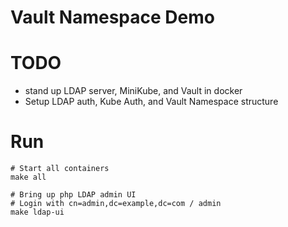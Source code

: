 # Vault Namespace Demo

# TODO
- stand up LDAP server, MiniKube, and Vault in docker
- Setup LDAP auth, Kube Auth, and Vault Namespace structure

# Run

```shell
# Start all containers
make all

# Bring up php LDAP admin UI
# Login with cn=admin,dc=example,dc=com / admin
make ldap-ui
```
